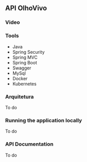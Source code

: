 ## API OlhoVivo

### Video

### Tools
- Java
- Spring Security
- Spring MVC
- Spring Boot
- Swagger
- MySql
- Docker
- Kubernetes

### Arquitetura
To do

### Running the application locally

To do

### API Documentation

To do


